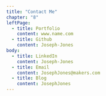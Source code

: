 ```yaml
---
title: "Contact Me"
chapter: "8"
leftPage:
  - title: Portfolio
    content: www.name.com
  - title: Github
    content: Joseph-Jones
body:
  - title: LinkedIn
    content: Joseph-Jones
  - title: Email
    content: JosephJones@makers.com
  - title: Blog
    content: JosephJones
---
```

